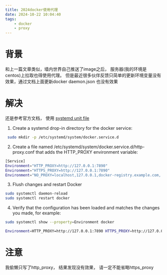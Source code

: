 ```yaml
---
title: 2024docker使用代理
date: 2024-10-22 10:04:40
tags:
    - docker
    - proxy
---
```



# 背景
和上一篇文章类似，墙内世界自己推送了image之后， 服务器(我的环境是centos)上拉取也得使用代理。
但是最近很多伙伴反馈只简单的更新环境变量没有效果，通过文档上面更新docker daemon.json 也没有效果


# 解决

还是参考官方文档， 使用 [systemd unit file ](https://docs.docker.com/engine/daemon/proxy/#systemd-unit-file)

1. Create a systemd drop-in directory for the docker service:

```bash
 sudo mkdir -p /etc/systemd/system/docker.service.d
 ```

2. Create a file named /etc/systemd/system/docker.service.d/http-proxy.conf that adds the HTTP_PROXY environment variable:

```bash
[Service]
Environment="HTTP_PROXY=http://127.0.0.1:7890"
Environment="HTTPS_PROXY=http://127.0.0.1:7890"
Environment="NO_PROXY=localhost,127.0.0.1,docker-registry.example.com,.corp"

```

3. Flush changes and restart Docker

```bash
sudo systemctl daemon-reload
sudo systemctl restart docker
```

4. Verify that the configuration has been loaded and matches the changes you made, for example:
```bash
sudo systemctl show --property=Environment docker

Environment=HTTP_PROXY=http://127.0.0.1:7890 HTTPS_PROXY=http://127.0.0.1:7890 NO_PROXY=localhost,127.0.0.1,docker-registry.example.com,.corp
```


# 注意
我偷懒只写了http_proxy， 结果发现没有效果， 请一定不能省略https_proxy